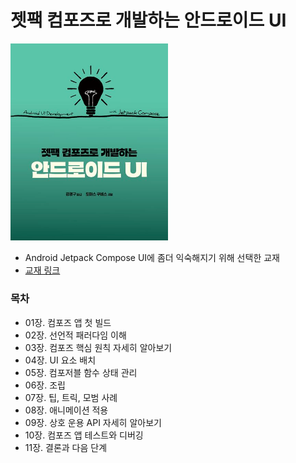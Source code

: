 # 젯팩 컴포즈로 개발하는 안드로이드 UI

<img src="book_cover.png" width="50%" height="50%">

- Android Jetpack Compose UI에 좀더 익숙해지기 위해 선택한 교재
- [교재 링크](https://product.kyobobook.co.kr/detail/S000200474747)

### 목차
- 01장. 컴포즈 앱 첫 빌드
- 02장. 선언적 패러다임 이해
- 03장. 컴포즈 핵심 원칙 자세히 알아보기
- 04장. UI 요소 배치
- 05장. 컴포저블 함수 상태 관리
- 06장. 조립
- 07장. 팁, 트릭, 모범 사례
- 08장. 애니메이션 적용
- 09장. 상호 운용 API 자세히 알아보기
- 10장. 컴포즈 앱 테스트와 디버깅
- 11장. 결론과 다음 단계

